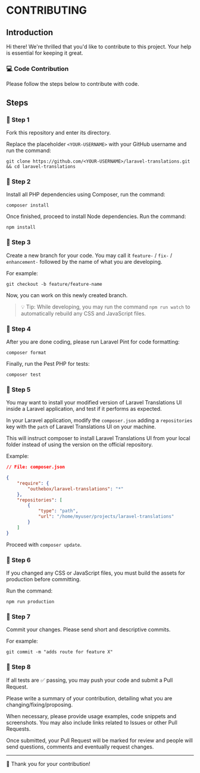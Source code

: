 # CONTRIBUTING

## Introduction

Hi there! We're thrilled that you'd like to contribute to this project. Your help is essential for keeping it great.

### 💻 Code Contribution

Please follow the steps below to contribute with code.

## Steps

### 📌 Step 1

Fork this repository and enter its directory.

Replace the placeholder `<YOUR-USERNAME>` with your GitHub username and run the command:

```shell
git clone https://github.com/<YOUR-USERNAME>/laravel-translations.git && cd laravel-translations
```

### 📌 Step 2

Install all PHP dependencies using Composer, run the command:

```shell
composer install
```

Once finished, proceed to install Node dependencies. Run the command:

```shell
npm install
```

### 📌 Step 3

Create a new branch for your code. You may call it `feature-` / `fix-` / `enhancement-` followed by the name of what you are developing.

For example:

```shell
git checkout -b feature/feature-name
```

Now, you can work on this newly created branch.

> 💡 Tip: While developing, you may run the command `npm run watch` to automatically rebuild any CSS and JavaScript files.


### 📌 Step 4

After you are done coding, please run Laravel Pint for code formatting:

```Shell
composer format
```

Finally, run the Pest PHP for tests:

```Shell
composer test
```

### 📌 Step 5

You may want to install your modified version of Laravel Translations UI inside a Laravel application, and test if it performs as expected.

In your Laravel application, modify the `composer.json` adding a `repositories` key with the `path` of Laravel Translations UI on your machine.

This will instruct composer to install Laravel Translations UI from your local folder instead of using the version on the official repository.

Example:

```json
// File: composer.json

{
    "require": {
        "outhebox/laravel-translations": "*"
    },
    "repositories": [
        {
            "type": "path",
            "url": "/home/myuser/projects/laravel-translations"
        }
    ]
}
```

Proceed with `composer update`.

### 📌 Step 6

If you changed any CSS or JavaScript files, you must build the assets for production before committing.

Run the command:

```shell
npm run production
```

### 📌 Step 7

Commit your changes. Please send short and descriptive commits.

For example:

```Shell
git commit -m "adds route for feature X"
```

### 📌 Step 8

If all tests are ✅ passing, you may push your code and submit a Pull Request.

Please write a summary of your contribution, detailing what you are changing/fixing/proposing.

When necessary, please provide usage examples, code snippets and screenshots. You may also include links related to Issues or other Pull Requests.

Once submitted, your Pull Request will be marked for review and people will send questions, comments and eventually request changes.

---

🙏 Thank you for your contribution!
